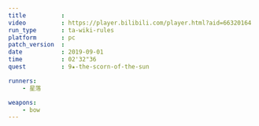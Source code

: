 ```yaml
---
title          :
video          : https://player.bilibili.com/player.html?aid=66320164
run_type       : ta-wiki-rules
platform       : pc
patch_version  : 
date           : 2019-09-01
time           : 02'32"36
quest          : 9★-the-scorn-of-the-sun

runners:
    - 星落

weapons:
    - bow
---
```

